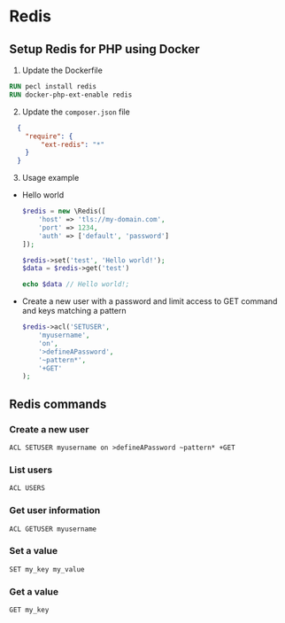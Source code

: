 # Redis
## Setup Redis for PHP using Docker
1. Update the Dockerfile
```dockerfile
RUN pecl install redis
RUN docker-php-ext-enable redis
```
2. Update the `composer.json` file
```json
  {
    "require": {
        "ext-redis": "*"
    }
  }
```
3. Usage example
- Hello world
    ```php
    $redis = new \Redis([
        'host' => 'tls://my-domain.com',
        'port' => 1234,
        'auth' => ['default', 'password']
    ]);
    
    $redis->set('test', 'Hello world!');
    $data = $redis->get('test')
    
    echo $data // Hello world!;
    ```
- Create a new user with a password and limit access to GET command and keys matching a pattern
    ```php
    $redis->acl('SETUSER',
        'myusername',
        'on',
        '>defineAPassword',
        '~pattern*',
        '+GET'
    );
  ```
  
## Redis commands
### Create a new user
```redis
ACL SETUSER myusername on >defineAPassword ~pattern* +GET
```

### List users
```redis
ACL USERS 
```

### Get user information
```redis
ACL GETUSER myusername
```

### Set a value
```redis
SET my_key my_value
```

### Get a value
```redis
GET my_key
```


